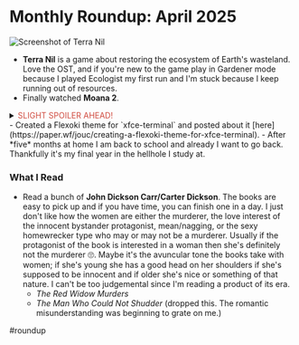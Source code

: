# Monthly Roundup: April 2025

![Screenshot of Terra Nil](https://shared.cloudflare.steamstatic.com/store_item_assets/steam/apps/1593030/ss_065eec4af801201fbcbc522876f3ddbe02ac875d.600x338.jpg)
<!--more-->

- **Terra Nil** is a game about restoring the ecosystem of Earth's wasteland. Love the OST, and if you're new to the game play in Gardener mode because I played Ecologist my first run and I'm stuck because I keep running out of resources.
- Finally watched **Moana 2**. 
<details><summary><span style="color:#d14d41">SLIGHT SPOILER AHEAD!</span></summary>
Moana's ascension to demi-godhood was deserved, unlike what some reviews I'd heard said and Simea and Pua MUST be protected.</details>
- Created a Flexoki theme for `xfce-terminal` and posted about it [here](https://paper.wf/jouc/creating-a-flexoki-theme-for-xfce-terminal).
- After *five* months at home I am back to school and already I want to go back. Thankfully it's my final year in the hellhole I study at.

### What I Read

- Read a bunch of **John Dickson Carr/Carter Dickson**. The books are easy to pick up and if you have time, you can finish one in a day. I just don't like how the women are either the murderer, the love interest of the innocent bystander protagonist, mean/nagging, or the sexy homewrecker type who may or may not be a murderer. Usually if the protagonist of the book is interested in a woman then she's definitely not the murderer 🙄. Maybe it's the avuncular tone the books take with women; if she's young she has a good head on her shoulders if she's supposed to be innocent and if older she's nice or something of that nature. I can't be too judgemental since I'm reading a product of its era.
	- *The Red Widow Murders*
	- *The Man Who Could Not Shudder* (dropped this. The romantic misunderstanding was beginning to grate on me.)

#roundup